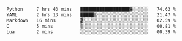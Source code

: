 <!--START_SECTION:waka-->

```txt
Python     7 hrs 43 mins   ██████████████████▓░░░░░░   74.63 %
YAML       2 hrs 13 mins   █████▒░░░░░░░░░░░░░░░░░░░   21.47 %
Markdown   16 mins         ▓░░░░░░░░░░░░░░░░░░░░░░░░   02.59 %
C          5 mins          ▒░░░░░░░░░░░░░░░░░░░░░░░░   00.81 %
Lua        2 mins          ░░░░░░░░░░░░░░░░░░░░░░░░░   00.39 %
```

<!--END_SECTION:waka-->
